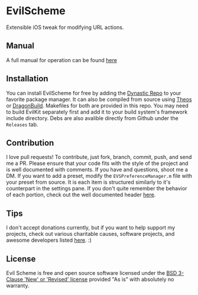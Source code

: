EvilScheme
===
Extensible iOS tweak for modifying URL actions.

Manual
---
A full manual for operation can be found [here](https://l.pane.net/evil.html)

Installation
---
You can install EvilScheme for free by adding the [Dynastic Repo](http://repo.dynastic.co) to your favorite package manager. It can also be compiled from source using [Theos](https://theos.dev) or [DragonBuild](https://github.com/DragonBuild/DragonBuild). Makefiles for both are provided in this repo. You may need to build EvilKit separately first and add it to your build system's framework include directory. Debs are also avalible directly from Github under the `Releases` tab.

Contribution
---
I love pull requests! To contribute, just fork, branch, commit, push, and send me a PR. Please ensure that your code fits with the style of the project and is well documented with comments. If you have and questions, shoot me a DM. If you want to add a preset, modify the `EVSPreferenceManager.m` file with your preset from source. It is each item is structured similarly to it's counterpart in the settings pane. If you don't quite remember the behavior of each portion, check out the well documented header [here](https://github.com/LorenzoPane/EvilScheme/blob/master/EvilKit/src/EVKURLPortions.h).

Tips
---
I don't accept donations currently, but if you want to help support my projects, check out various charitable causes, software projects, and awesome developers listed [here](https://l.pane.net/causes.html). :)

License
---
Evil Scheme is free and open source software licensed under the [BSD 3-Clause 'New' or 'Revised' license](https://opensource.org/licenses/BSD-3-Clause) provided "As is" with absolutely no warranty.
